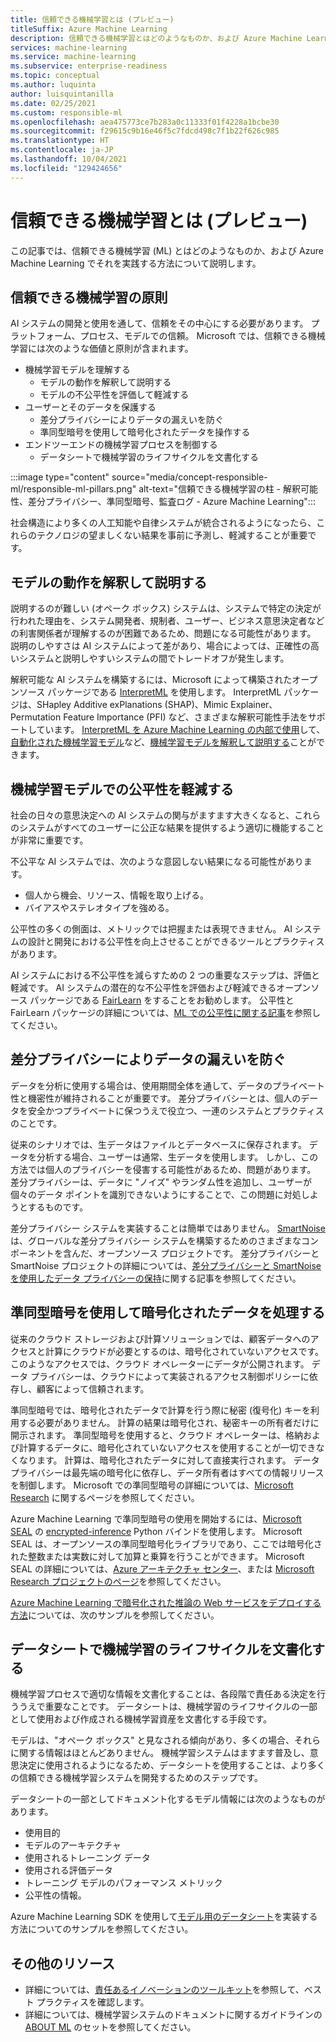 ```yaml
---
title: 信頼できる機械学習とは (プレビュー)
titleSuffix: Azure Machine Learning
description: 信頼できる機械学習とはどのようなものか、および Azure Machine Learning でそれを使用してモデルを理解し、データを保護し、モデルのライフサイクルを管理する方法について説明します。
services: machine-learning
ms.service: machine-learning
ms.subservice: enterprise-readiness
ms.topic: conceptual
ms.author: luquinta
author: luisquintanilla
ms.date: 02/25/2021
ms.custom: responsible-ml
ms.openlocfilehash: aea475773ce7b283a0c11333f01f4228a1bcbe30
ms.sourcegitcommit: f29615c9b16e46f5c7fdcd498c7f1b22f626c985
ms.translationtype: HT
ms.contentlocale: ja-JP
ms.lasthandoff: 10/04/2021
ms.locfileid: "129424656"
---
```

# <a name="what-is-responsible-machine-learning-preview"></a>信頼できる機械学習とは (プレビュー)

この記事では、信頼できる機械学習 (ML) とはどのようなものか、および Azure Machine Learning でそれを実践する方法について説明します。

## <a name="responsible-machine-learning-principles"></a>信頼できる機械学習の原則

AI システムの開発と使用を通して、信頼をその中心にする必要があります。 プラットフォーム、プロセス、モデルでの信頼。 Microsoft では、信頼できる機械学習には次のような価値と原則が含まれます。

- 機械学習モデルを理解する
  - モデルの動作を解釈して説明する
  - モデルの不公平性を評価して軽減する
- ユーザーとそのデータを保護する
  - 差分プライバシーによりデータの漏えいを防ぐ
  - 準同型暗号を使用して暗号化されたデータを操作する
- エンドツーエンドの機械学習プロセスを制御する
  - データシートで機械学習のライフサイクルを文書化する

:::image type="content" source="media/concept-responsible-ml/responsible-ml-pillars.png" alt-text="信頼できる機械学習の柱 - 解釈可能性、差分プライバシー、準同型暗号、監査ログ - Azure Machine Learning":::

社会構造により多くの人工知能や自律システムが統合されるようになったら、これらのテクノロジの望ましくない結果を事前に予測し、軽減することが重要です。

## <a name="interpret-and-explain-model-behavior"></a>モデルの動作を解釈して説明する

説明するのが難しい (オペーク ボックス) システムは、システムで特定の決定が行われた理由を、システム開発者、規制者、ユーザー、ビジネス意思決定者などの利害関係者が理解するのが困難であるため、問題になる可能性があります。 説明のしやすさは AI システムによって差があり、場合によっては、正確性の高いシステムと説明しやすいシステムの間でトレードオフが発生します。

解釈可能な AI システムを構築するには、Microsoft によって構築されたオープンソース パッケージである [InterpretML](https://github.com/interpretml/interpret) を使用します。 InterpretML パッケージは、SHapley Additive exPlanations (SHAP)、Mimic Explainer、Permutation Feature Importance (PFI) など、さまざまな解釈可能性手法をサポートしています。  [InterpretML を Azure Machine Learning の内部で使用](how-to-machine-learning-interpretability.md)して、[自動化された機械学習モデル](how-to-machine-learning-interpretability-automl.md)など、[機械学習モデルを解釈して説明する](how-to-machine-learning-interpretability-aml.md)ことができます。

## <a name="mitigate-fairness-in-machine-learning-models"></a>機械学習モデルでの公平性を軽減する

社会の日々の意思決定への AI システムの関与がますます大きくなると、これらのシステムがすべてのユーザーに公正な結果を提供するよう適切に機能することが非常に重要です。

不公平な AI システムでは、次のような意図しない結果になる可能性があります。

- 個人から機会、リソース、情報を取り上げる。
- バイアスやステレオタイプを強める。

公平性の多くの側面は、メトリックでは把握または表現できません。 AI システムの設計と開発における公平性を向上させることができるツールとプラクティスがあります。

AI システムにおける不公平性を減らすための 2 つの重要なステップは、評価と軽減です。 AI システムの潜在的な不公平性を評価および軽減できるオープンソース パッケージである [FairLearn](https://github.com/fairlearn/fairlearn) をすることをお勧めします。 公平性と FairLearn パッケージの詳細については、[ML での公平性に関する記事](./concept-fairness-ml.md)を参照してください。

## <a name="prevent-data-exposure-with-differential-privacy"></a>差分プライバシーによりデータの漏えいを防ぐ

データを分析に使用する場合は、使用期間全体を通して、データのプライベート性と機密性が維持されることが重要です。 差分プライバシーとは、個人のデータを安全かつプライベートに保つうえで役立つ、一連のシステムとプラクティスのことです。

従来のシナリオでは、生データはファイルとデータベースに保存されます。 データを分析する場合、ユーザーは通常、生データを使用します。 しかし、この方法では個人のプライバシーを侵害する可能性があるため、問題があります。 差分プライバシーは、データに "ノイズ" やランダム性を追加し、ユーザーが個々のデータ ポイントを識別できないようにすることで、この問題に対処しようとするものです。

差分プライバシー システムを実装することは簡単ではありません。 [SmartNoise](https://github.com/opendifferentialprivacy/smartnoise-core) は、グローバルな差分プライバシー システムを構築するためのさまざまなコンポーネントを含んだ、オープンソース プロジェクトです。 差分プライバシーと SmartNoise プロジェクトの詳細については、[差分プライバシーと SmartNoise を使用したデータ プライバシーの保持](./concept-differential-privacy.md)に関する記事を参照してください。

## <a name="work-on-encrypted-data-with-homomorphic-encryption"></a>準同型暗号を使用して暗号化されたデータを処理する

従来のクラウド ストレージおよび計算ソリューションでは、顧客データへのアクセスと計算にクラウドが必要とするのは、暗号化されていないアクセスです。 このようなアクセスでは、クラウド オペレーターにデータが公開されます。 データ プライバシーは、クラウドによって実装されるアクセス制御ポリシーに依存し、顧客によって信頼されます。

準同型暗号では、暗号化されたデータで計算を行う際に秘密 (復号化) キーを利用する必要がありません。 計算の結果は暗号化され、秘密キーの所有者だけに開示されます。 準同型暗号を使用すると、クラウド オペレーターは、格納および計算するデータに、暗号化されていないアクセスを使用することが一切できなくなります。 計算は、暗号化されたデータに対して直接実行されます。 データ プライバシーは最先端の暗号化に依存し、データ所有者はすべての情報リリースを制御します。 Microsoft での準同型暗号の詳細については、[Microsoft Research](https://www.microsoft.com/research/project/homomorphic-encryption/) に関するページを参照してください。

Azure Machine Learning で準同型暗号の使用を開始するには、[Microsoft SEAL](https://github.com/microsoft/SEAL) の [encrypted-inference](https://pypi.org/project/encrypted-inference/) Python バインドを使用します。 Microsoft SEAL は、オープンソースの準同型暗号化ライブラリであり、ここでは暗号化された整数または実数に対して加算と乗算を行うことができます。 Microsoft SEAL の詳細については、[Azure アーキテクチャ センター](/azure/architecture/solution-ideas/articles/homomorphic-encryption-seal)、または [Microsoft Research プロジェクトのページ](https://www.microsoft.com/research/project/microsoft-seal/)を参照してください。

[Azure Machine Learning で暗号化された推論の Web サービスをデプロイする方法](how-to-homomorphic-encryption-seal.md)については、次のサンプルを参照してください。

## <a name="document-the-machine-learning-lifecycle-with-datasheets"></a>データシートで機械学習のライフサイクルを文書化する

機械学習プロセスで適切な情報を文書化することは、各段階で責任ある決定を行ううえで重要なことです。 データシートは、機械学習のライフサイクルの一部として使用および作成される機械学習資産を文書化する手段です。

モデルは、"オペーク ボックス" と見なされる傾向があり、多くの場合、それらに関する情報はほとんどありません。 機械学習システムはますます普及し、意思決定に使用されるようになるため、データシートを使用することは、より多くの信頼できる機械学習システムを開発するためのステップです。

データシートの一部としてドキュメント化するモデル情報には次のようなものがあります。

- 使用目的
- モデルのアーキテクチャ
- 使用されるトレーニング データ
- 使用される評価データ
- トレーニング モデルのパフォーマンス メトリック
- 公平性の情報。

Azure Machine Learning SDK を使用して[モデル用のデータシート](https://github.com/microsoft/MLOps/blob/master/pytorch_with_datasheet/model_with_datasheet.ipynb)を実装する方法についてのサンプルを参照してください。

## <a name="additional-resources"></a>その他のリソース

- 詳細については、[責任あるイノベーションのツールキット](/azure/architecture/guide/responsible-innovation/)を参照して、ベスト プラクティスを確認します。
- 詳細については、機械学習システムのドキュメントに関するガイドラインの [ABOUT ML](https://www.partnershiponai.org/about-ml/) のセットを参照してください。